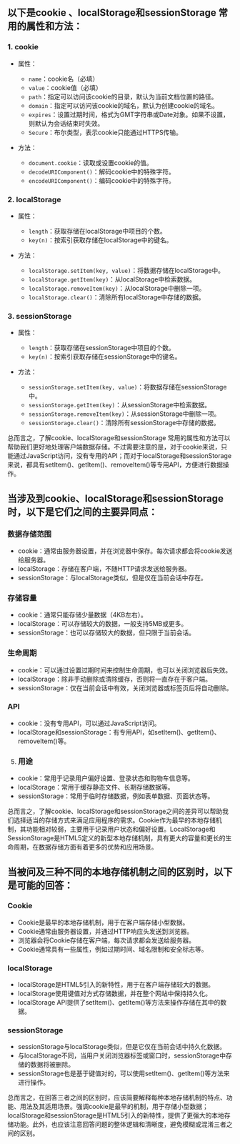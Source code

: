 ## 以下是cookie 、localStorage和sessionStorage 常用的属性和方法：

### **1. cookie**

- 属性：
  - `name`：cookie名（必填）
  - `value`：cookie值（必填）
  - `path`：指定可以访问该cookie的目录，默认为当前文档位置的路径。
  - `domain`：指定可以访问该cookie的域名，默认为创建cookie的域名。
  - `expires`：设置过期时间，格式为GMT字符串或Date对象。如果不设置，则默认为会话结束时失效。
  - `Secure`：布尔类型，表示cookie只能通过HTTPS传输。

- 方法：
  - `document.cookie`：读取或设置cookie的值。
  - `decodeURIComponent()`：解码cookie中的特殊字符。
  - `encodeURIComponent()`：编码cookie中的特殊字符。

### **2. localStorage**

- 属性：
  - `length`：获取存储在localStorage中项目的个数。
  - `key(n)`：按索引获取存储在localStorage中的键名。

- 方法：
  - `localStorage.setItem(key, value)`：将数据存储在localStorage中。
  - `localStorage.getItem(key)`：从localStorage中检索数据。
  - `localStorage.removeItem(key)`：从localStorage中删除一项。
  - `localStorage.clear()`：清除所有localStorage中存储的数据。

### **3. sessionStorage**

- 属性：
  - `length`：获取存储在sessionStorage中项目的个数。
  - `key(n)`：按索引获取存储在sessionStorage中的键名。

- 方法：
  - `sessionStorage.setItem(key, value)`：将数据存储在sessionStorage中。
  - `sessionStorage.getItem(key)`：从sessionStorage中检索数据。
  - `sessionStorage.removeItem(key)`：从sessionStorage中删除一项。
  - `sessionStorage.clear()`：清除所有sessionStorage中存储的数据。

总而言之，了解cookie、localStorage和sessionStorage 常用的属性和方法可以帮助我们更好地处理客户端数据存储。不过需要注意的是，对于cookie来说，只能通过JavaScript访问，没有专用的API；而对于localStorage和sessionStorage 来说，都具有setItem()、getItem()、removeItem()等专用API，方便进行数据操作。

## 当涉及到cookie、localStorage和sessionStorage时，以下是它们之间的主要异同点：

### 数据存储范围

- cookie：通常由服务器设置，并在浏览器中保存。每次请求都会将cookie发送给服务器。
- localStorage：存储在客户端，不随HTTP请求发送给服务器。
- sessionStorage：与localStorage类似，但是仅在当前会话中存在。

### 存储容量

- cookie：通常只能存储少量数据（4KB左右）。
- localStorage：可以存储较大的数据，一般支持5MB或更多。
- sessionStorage：也可以存储较大的数据，但只限于当前会话。

### 生命周期

- cookie：可以通过设置过期时间来控制生命周期，也可以关闭浏览器后失效。
- localStorage：除非手动删除或清除缓存，否则将一直存在于客户端。
- sessionStorage：仅在当前会话中有效，关闭浏览器或标签页后将自动删除。

### API

- cookie：没有专用API，可以通过JavaScript访问。
- localStorage和sessionStorage：有专用API，如setItem()、getItem()、removeItem()等。

5. ### 用途

- cookie：常用于记录用户偏好设置、登录状态和购物车信息等。
- localStorage：常用于缓存静态文件、长期存储数据等。
- sessionStorage：常用于临时存储数据，例如表单数据、页面状态等。

总而言之，了解cookie、localStorage和sessionStorage之间的差异可以帮助我们选择适当的存储方式来满足应用程序的需求。Cookie作为最早的本地存储机制，其功能相对较弱，主要用于记录用户状态和偏好设置。LocalStorage和SessionStorage是HTML5定义的新型本地存储机制，具有更大的容量和更长的生命周期，在数据存储方面有着更多的优势和应用场景。

## 当被问及三种不同的本地存储机制之间的区别时，以下是可能的回答：

### Cookie

- Cookie是最早的本地存储机制，用于在客户端存储小型数据。
- Cookie通常由服务器设置，并通过HTTP响应头发送到浏览器。
- 浏览器会将Cookie存储在客户端，每次请求都会发送给服务器。
- Cookie通常具有一些属性，例如过期时间、域名限制和安全标志等。

### localStorage

- localStorage是HTML5引入的新特性，用于在客户端存储较大的数据。
- localStorage使用键值对方式存储数据，并在整个网站中保持持久化。
- localStorage API提供了setItem()、getItem()等方法来操作存储在其中的数据。

### sessionStorage

- sessionStorage与localStorage类似，但是它仅在当前会话中持久化数据。
- 与localStorage不同，当用户关闭浏览器标签或窗口时，sessionStorage中存储的数据将被删除。
- sessionStorage也是基于键值对的，可以使用setItem()、getItem()等方法来进行操作。

总而言之，在回答三者之间的区别时，应该简要解释每种本地存储机制的特点、功能、用法及其适用场景。强调cookie是最早的机制，用于存储小型数据；localStorage和sessionStorage是HTML5引入的新特性，提供了更强大的本地存储功能。此外，也应该注意回答问题的整体逻辑和清晰度，避免模糊或混淆三者之间的区别。